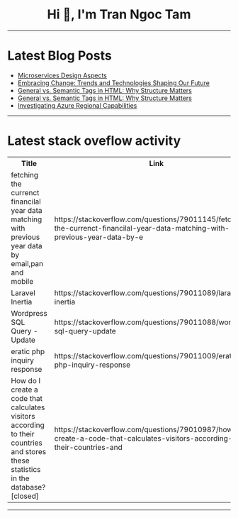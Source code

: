 <h1 align="center">Hi 👋, I'm Tran Ngoc Tam</h1>

---

# Latest Blog Posts 
<!-- BLOG-POST-LIST:START -->
- [Microservices Design Aspects](https://dev.to/tkssharma/microservices-design-aspects-5h9e)
- [Embracing Change: Trends and Technologies Shaping Our Future](https://dev.to/thazar/embracing-change-trends-and-technologies-shaping-our-future-1mn5)
- [General vs. Semantic Tags in HTML: Why Structure Matters](https://dev.to/okputu-e/general-vs-semantic-tags-in-html-why-structure-matters-3imn)
- [General vs. Semantic Tags in HTML: Why Structure Matters](https://dev.to/okputu-e/general-vs-semantic-tags-in-html-why-structure-matters-4e32)
- [Investigating Azure Regional Capabilities](https://dev.to/martinhc/investigating-azure-regional-capabilities-3nlp)
<!-- BLOG-POST-LIST:END -->

---

# Latest stack oveflow activity
<table>
  <tr><th>Title</th><th>Link</th></tr>
  <!-- STACKOVERFLOW:START --><tr><td>fetching the currenct financilal year data matching with previous year data by email,pan and mobile</td><td>https://stackoverflow.com/questions/79011145/fetching-the-currenct-financilal-year-data-matching-with-previous-year-data-by-e</td></tr><tr><td>Laravel Inertia</td><td>https://stackoverflow.com/questions/79011089/laravel-inertia</td></tr><tr><td>Wordpress SQL Query - Update</td><td>https://stackoverflow.com/questions/79011088/wordpress-sql-query-update</td></tr><tr><td>eratic php inquiry response</td><td>https://stackoverflow.com/questions/79011009/eratic-php-inquiry-response</td></tr><tr><td>How do I create a code that calculates visitors according to their countries and stores these statistics in the database? [closed]</td><td>https://stackoverflow.com/questions/79010987/how-do-i-create-a-code-that-calculates-visitors-according-to-their-countries-and</td></tr><!-- STACKOVERFLOW:END -->
</table>

---


